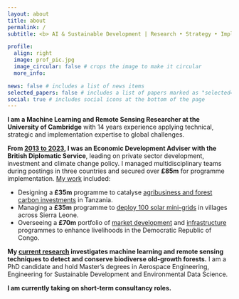 ```yaml
---
layout: about
title: about
permalink: /
subtitle: <b> AI & Sustainable Development | Research • Strategy • Implementation </b>

profile:
  align: right
  image: prof_pic.jpg
  image_circular: false # crops the image to make it circular
  more_info:

news: false # includes a list of news items
selected_papers: false # includes a list of papers marked as "selected={true}"
social: true # includes social icons at the bottom of the page
---
```


<b>I am a Machine Learning and Remote Sensing Researcher at the University of Cambridge</b> with 14 years experience applying technical, strategic and implementation expertise to global challenges.

<b>From [2013 to 2023](https://www.linkedin.com/in/tomratsakatika/), I was an Economic Development Adviser with the British Diplomatic Service</b>, leading on private sector development, investment and climate change policy. I managed multidisciplinary teams during postings in three countries and secured over <b>£85m</b> for programme implementation. [My work](projects) included:

- Designing a <b>£35m</b> programme to catalyse [agribusiness and forest carbon investments](https://devtracker.fcdo.gov.uk/programme/GB-GOV-1-300116/summary) in Tanzania.
- Managing a <b>£35m</b> programme to [deploy 100 solar mini-grids](https://devtracker.fcdo.gov.uk/programme/GB-GOV-1-300303/summary) in villages across Sierra Leone.
- Overseeing a <b>£70m</b> portfolio of [market development](https://www.elan-rdc.com/home) and [infrastructure](https://devtracker.fcdo.gov.uk/programme/GB-1-203164/summary) programmes to enhance livelihoods in the Democratic Republic of Congo.

<b>My [current research](projects/8_project) investigates machine learning and remote sensing techniques to detect and conserve biodiverse old-growth forests.</b> I am a PhD candidate and hold Master’s degrees in Aerospace Engineering, Engineering for Sustainable Development and Environmental Data Science.

<b>I am currently taking on short-term consultancy roles.</b>

